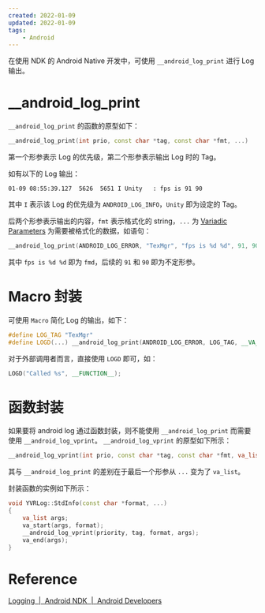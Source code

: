 ```yaml
---
created: 2022-01-09
updated: 2022-01-09
tags:
    - Android
---
```


在使用 NDK 的 Android Native 开发中，可使用 `__android_log_print` 进行 Log 输出。

# __android_log_print

`__android_log_print` 的函数的原型如下：
```cpp
__android_log_print(int prio, const char *tag, const char *fmt, ...)
```

第一个形参表示 Log 的优先级，第二个形参表示输出 Log 时的 Tag。

如有以下的 Log 输出：
```text
01-09 08:55:39.127  5626  5651 I Unity   : fps is 91 90
```

其中 `I` 表示该 Log 的优先级为 `ANDROID_LOG_INFO`，`Unity` 即为设定的 Tag。

后两个形参表示输出的内容，`fmt` 表示格式化的 string，`...` 为 [Variadic Parameters](../C++/Variadic%20functions.md#Variadic%20Parameters) 为需要被格式化的数据，如语句：
```cpp
__android_log_print(ANDROID_LOG_ERROR, "TexMgr", "fps is %d %d", 91, 90);
```

其中 `fps is %d %d` 即为 `fmd`，后续的 `91` 和 `90` 即为不定形参。

# Macro 封装

可使用 `Macro` 简化 Log 的输出，如下：
```cpp
#define LOG_TAG "TexMgr"
#define LOGD(...) __android_log_print(ANDROID_LOG_ERROR, LOG_TAG, __VA_ARGS__)
```

对于外部调用者而言，直接使用 `LOGD` 即可，如：
```cpp
LOGD("Called %s", __FUNCTION__);
```

# 函数封装

如果要将 android log 通过函数封装，则不能使用 `__android_log_print` 而需要使用 `__android_log_vprint`。 `__android_log_vprint` 的原型如下所示：
```cpp
__android_log_vprint(int prio, const char *tag, const char *fmt, va_list ap)
```

其与 `__android_log_print` 的差别在于最后一个形参从 `...` 变为了 `va_list`。

封装函数的实例如下所示：
```cpp
void YVRLog::StdInfo(const char *format, ...)
{
    va_list args;
    va_start(args, format);
    __android_log_vprint(priority, tag, format, args);
    va_end(args);
}
```

# Reference
 [Logging  |  Android NDK  |  Android Developers](https://developer.android.com/ndk/reference/group/logging)
